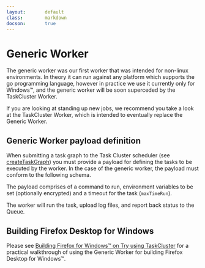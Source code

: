 ```yaml
---
layout:       default
class:        markdown
docson:       true
---
```


# Generic Worker

The generic worker was our first worker that was intended for non-linux
environments. In theory it can run against any platform which supports the go
programming language, however in practice we use it currently only for
Windows™, and the generic worker will be soon superceded by the TaskCluster
Worker.

If you are looking at standing up new jobs, we recommend you take a look at the
TaskCluster Worker, which is intended to eventually replace the Generic Worker.

## Generic Worker payload definition

When submitting a task graph to the Task Cluster scheduler (see
[createTaskGraph](/scheduler/api-docs/#createTaskGraph)) you must provide a
payload for defining the tasks to be executed by the worker. In the case of the
generic worker, the payload must conform to the following schema.

<div data-render-schema="http://schemas.taskcluster.net/generic-worker/v1/payload.json"></div>

The payload comprises of a command to run, environment variables to be set
(optionally encrypted) and a timeout for the task (`maxTimeRun`).

The worker will run the task, upload log files, and report back status to the
Queue.

## Building Firefox Desktop for Windows

Please see [Building Firefox for Windows™ on Try using
TaskCluster](http://petemoore.github.io/general/taskcluster/2015/09/30/building-firefox-for-windows-on-try-using-taskcluster.html)
for a practical walkthrough of using the Generic Worker for building Firefox
Desktop for Windows™.
